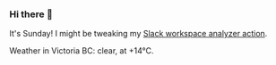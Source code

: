 ### Hi there :wave:

It's Sunday! I might be tweaking my [Slack workspace analyzer action](https://github.com/bewuethr/slack-analyzer).

Weather in Victoria BC: clear, at +14°C.
